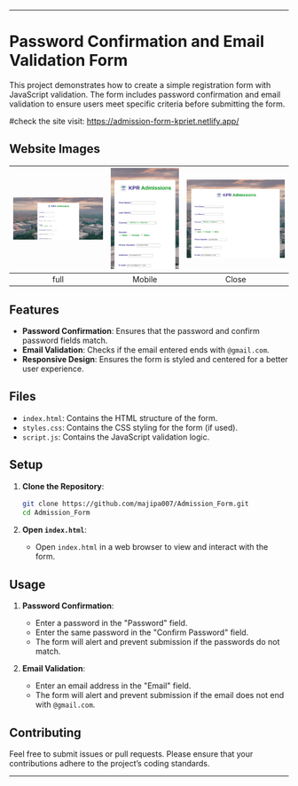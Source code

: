 
---

# Password Confirmation and Email Validation Form

This project demonstrates how to create a simple registration form with JavaScript validation. The form includes password confirmation and email validation to ensure users meet specific criteria before submitting the form.

#check the site
visit: https://admission-form-kpriet.netlify.app/

## Website Images
| ![image 1](image/test1.png) | ![image 2](image/test2.png) | ![image 3](image/test3.png) | 
|:-------------------:|:-------------------:|:-------------------:|
|      full       |        Mobile        |      Close       |



## Features

- **Password Confirmation**: Ensures that the password and confirm password fields match.
- **Email Validation**: Checks if the email entered ends with `@gmail.com`.
- **Responsive Design**: Ensures the form is styled and centered for a better user experience.

## Files

- `index.html`: Contains the HTML structure of the form.
- `styles.css`: Contains the CSS styling for the form (if used).
- `script.js`: Contains the JavaScript validation logic.

## Setup

1. **Clone the Repository**:

    ```bash
    git clone https://github.com/majipa007/Admission_Form.git
    cd Admission_Form
    ```

2. **Open `index.html`**:
    - Open `index.html` in a web browser to view and interact with the form.

## Usage

1. **Password Confirmation**:
   - Enter a password in the "Password" field.
   - Enter the same password in the "Confirm Password" field.
   - The form will alert and prevent submission if the passwords do not match.

2. **Email Validation**:
   - Enter an email address in the "Email" field.
   - The form will alert and prevent submission if the email does not end with `@gmail.com`.


## Contributing

Feel free to submit issues or pull requests. Please ensure that your contributions adhere to the project’s coding standards.


---
